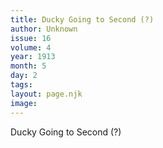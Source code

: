 ```yaml
---
title: Ducky Going to Second (?)
author: Unknown
issue: 16
volume: 4
year: 1913
month: 5
day: 2
tags:
layout: page.njk
image:
---
```

Ducky Going to Second (?)

